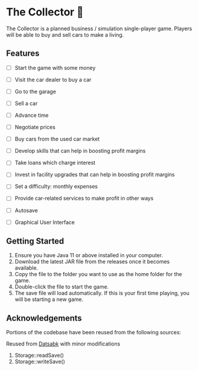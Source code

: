 # The Collector :car:

The Collector is a planned business / simulation single-player game. Players will be able to buy and sell cars to make a living.

## Features

- [ ] Start the game with some money
- [ ] Visit the car dealer to buy a car
- [ ] Go to the garage
- [ ] Sell a car
- [ ] Advance time
- [ ] Negotiate prices
- [ ] Buy cars from the used car market
- [ ] Develop skills that can help in boosting profit margins
- [ ] Take loans which charge interest
- [ ] Invest in facility upgrades that can help in boosting profit margins
- [ ] Set a difficulty: monthly expenses
- [ ] Provide car-related services to make profit in other ways
- [ ] Autosave
- [ ] Graphical User Interface



## Getting Started

1. Ensure you have Java 11 or above installed in your computer. 
2. Download the latest JAR file from the releases once it becomes available.
3. Copy the file to the folder you want to use as the home folder for the game. 
4. Double-click the file to start the game. 
5. The save file will load automatically. If this is your first time playing, you will be starting a new game. 

## Acknowledgements
Portions of the codebase have been reused from the following sources:

Reused from [Datsabk](https://mkyong.com/java/how-to-read-and-write-java-object-to-a-file/) with minor modifications
1. Storage::readSave()
2. Storage::writeSave()
